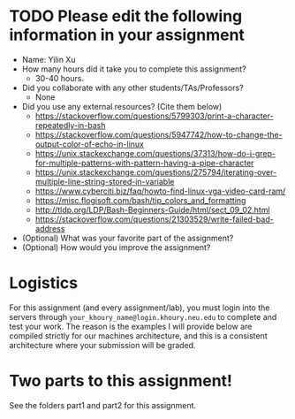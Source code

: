 # TODO Please edit the following information in your assignment

- Name: Yilin Xu
- How many hours did it take you to complete this assignment?
  - 30-40 hours. 
- Did you collaborate with any other students/TAs/Professors? 
  - None
- Did you use any external resources? (Cite them below)
  - https://stackoverflow.com/questions/5799303/print-a-character-repeatedly-in-bash
  - https://stackoverflow.com/questions/5947742/how-to-change-the-output-color-of-echo-in-linux
  - https://unix.stackexchange.com/questions/37313/how-do-i-grep-for-multiple-patterns-with-pattern-having-a-pipe-character
  - https://unix.stackexchange.com/questions/275794/iterating-over-multiple-line-string-stored-in-variable
  - https://www.cyberciti.biz/faq/howto-find-linux-vga-video-card-ram/
  - https://misc.flogisoft.com/bash/tip_colors_and_formatting
  - http://tldp.org/LDP/Bash-Beginners-Guide/html/sect_09_02.html
  - https://stackoverflow.com/questions/21303529/write-failed-bad-address
- (Optional) What was your favorite part of the assignment?
- (Optional) How would you improve the assignment?

# Logistics

For this assignment (and every assignment/lab), you must login into the servers through `your_khoury_name@login.khoury.neu.edu` to complete and test your work. The reason is the examples I will provide below are compiled strictly for our machines architecture, and this is a consistent architecture where your submission will be graded.

# Two parts to this assignment!

See the folders part1 and part2 for this assignment.
